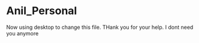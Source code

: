 # Anil_Personal

Now using desktop to change this file. THank you for your help. I dont need you anymore
